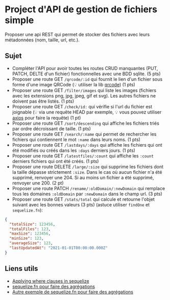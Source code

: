 # Project d'API de gestion de fichiers simple

Proposer une api REST qui permet de stocker des fichiers avec leurs métadonnées (nom, taille, url, etc.).

## Sujet

- Compléter l'API pour avoir toutes les routes CRUD manquantes (PUT, PATCH, DELTE d'un fichier) fonctionnelles avec une BDD sqlite. (5 pts)
- Proposer une route GET `/qrcode/:id` qui fournit le lien d'un fichier sous forme d'une image QRCode (💡 utiliser la lib [qrcode](https://www.npmjs.com/package/qrcode)) (1 pts)
- Proposer une route GET `/filter/images` qui liste les images (fichiers avec les extensions png, jpg, jpeg, gif et svg). Les autres fichiers ne doivent pas être listés. (1 pts)
- Proposer une route GET `/check/id:` qui vérifie si l'url du fichier est joignable (💡 via une requête HEAD par exemple, 💡 vous pouvez utiliser [axios](https://axios-http.com/fr/) pour faire la requête) (1 pt)
- Proposer une route GET `/sort/descending` qui affiche les fichiers triés par ordre décroissant de taille. (1 pts)
- Proposer une route GET `/search/:name` qui permet de rechercher les fichiers qui contiennent le mot `:name` dans leurs noms. (1 pts)
- Proposer une route GET `/lastdays/:days` qui affiche les fichiers qui ont été modifiés ou créés dans les `:days` derniers jours. (1 pts)
- Proposer une route GET `/latestfiles/:count` qui affiche les `:count` derniers fichiers qui ont été créés. (1 pts)
- Proposer une route DELETE `/large/:size` qui supprime les fichiers dont la taille dépasse strictement `:size`. Dans le cas où aucun fichier n'a été supprimé, renvoyer une 204. Si au moins un fichier a été supprimé, renvoyer une 200. (2 pt)
- Proposer une route PATCH `/rename/:oldDomain/:newDomain` qui remplace tous les domaines `:oldDomain` par `:newDomain` dans le champ url. (3 pts)
- Proposer une route GET `/stats/total` qui calcule et retourne l'objet suivant avec les bonnes valeurs (3 pts) (astuce utiliser `findOne` et `sequelize.fn`):

```json
{
  "totalSize": 123456,
  "totalFiles": 123,
  "maxSize": 123456,
  "minSize": 123,
  "averageSize": 123,
  "lastUpdatedAt": "2021-01-01T00:00:00.000Z"
}
```

## Liens utils

- [Applying where clauses in sequelize](https://sequelize.org/docs/v6/core-concepts/model-querying-basics/#applying-where-clauses)
- [sequelize.fn pour faire des agrégations](https://sequelize.org/docs/v6/core-concepts/model-querying-basics/#specifying-attributes-for-select-queries)
- [Autre exemple de sequelize.fn pour faire des agrégations](https://www.slingacademy.com/article/sequelize-js-aggregation-sum-average-min-max/)
